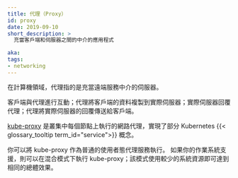 ```yaml
---
title: 代理（Proxy）
id: proxy
date: 2019-09-10
short_description: >
  充當客戶端和伺服器之間的中介的應用程式

aka:
tags:
- networking
---
```

<!--
---
title: Proxy
id: proxy
date: 2019-09-10
short_description: >
  An application acting as an intermediary beween clients and servers

aka:
tags:
- networking
---
-->
<!--
 In computing, a proxy is a server that acts as an intermediary for a remote
service.
-->
在計算機領域，代理指的是充當遠端服務中介的伺服器。


<!--more-->

<!--
A client interacts with the proxy; the proxy copies the client's data to the
actual server; the actual server replies to the proxy; the proxy sends the
actual server's reply to the client.
-->
客戶端與代理進行互動；代理將客戶端的資料複製到實際伺服器；實際伺服器回覆代理；代理將實際伺服器的回覆傳送給客戶端。

<!--
[kube-proxy](/docs/reference/command-line-tools-reference/kube-proxy/) is a
network proxy that runs on each node in your cluster, implementing part of
the Kubernetes {{< glossary_tooltip term_id="service">}} concept.
-->
[kube-proxy](/zh-cn/docs/reference/command-line-tools-reference/kube-proxy/) 是叢集中每個節點上執行的網路代理，實現了部分 Kubernetes {{< glossary_tooltip term_id="service">}} 概念。

<!--
You can run kube-proxy as a plain userland proxy service. If your operating
system supports it, you can instead run kube-proxy in a hybrid mode that
achieves the same overall effect using less system resources.
-->
你可以將 kube-proxy 作為普通的使用者態代理服務執行。
如果你的作業系統支援，則可以在混合模式下執行 kube-proxy；該模式使用較少的系統資源即可達到相同的總體效果。

